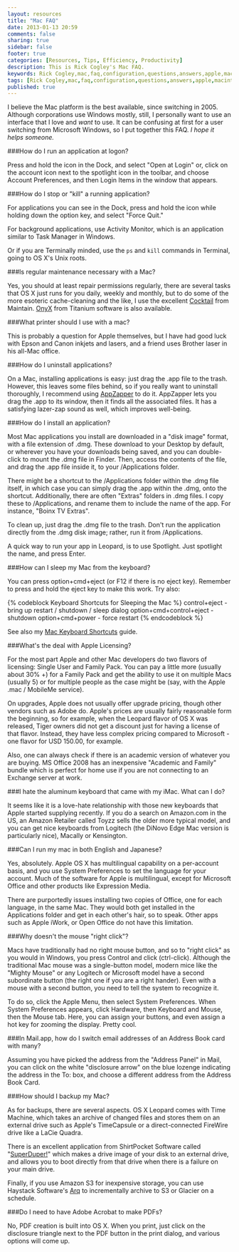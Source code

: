 ```yaml
---
layout: resources
title: "Mac FAQ"
date: 2013-01-13 20:59
comments: false
sharing: true
sidebar: false
footer: true
categories: [Resources, Tips, Efficiency, Productivity]
description: This is Rick Cogley's Mac FAQ.
keywords: Rick Cogley,mac,faq,configuration,questions,answers,apple,macintosh
tags: [Rick Cogley,mac,faq,configuration,questions,answers,apple,macintosh]
published: true
---
```

I believe the Mac platform is the best available, since switching in 2005. Although corporations use Windows mostly, still, I personally want to use an interface that I love and _want_ to use. It can be confusing at first for a user switching from Microsoft Windows, so I put together this FAQ. _I hope it helps someone._ 

###How do I run an application at logon?

Press and hold the icon in the Dock, and select "Open at Login" or, click on the account icon next to the spotlight icon in the toolbar, and choose Account Preferences, and then Login Items in the window that appears. 

###How do I stop or "kill" a running application?

For applications you can see in the Dock, press and hold the icon while holding down the option key, and select "Force Quit." 

For background applications, use Activity Monitor, which is an application similar to Task Manager in Windows. 

Or if you are Terminally minded, use the `ps` and `kill` commands in Terminal, going to OS X's Unix roots. 

###Is regular maintenance necessary with a Mac?

Yes, you should at least repair permissions regularly, there are several tasks that OS X just runs for you daily, weekly and monthly, but to do some of the more esoteric cache-cleaning and the like, I use the excellent [Cocktail](http://www.maintain.se/cocktail) from Maintain. [OnyX](http://www.titanium.free.fr/downloadonyx.php) from Titanium software is also available. 

###What printer should I use with a mac?

This is probably a question for Apple themselves, but I have had good luck with Epson and Canon inkjets and lasers, and a friend uses Brother laser in his all-Mac office. 

###How do I uninstall applications?

On a Mac, installing applications is easy: just drag the .app file to the trash. However, this leaves some files behind, so if you really want to uninstall thoroughly, I recommend using [AppZapper](http://www.appzapper.com/) to do it. AppZapper lets you drag the .app to its window, then it finds all the associated files. It has a satisfying lazer-zap sound as well, which improves well-being. 

###How do I install an application?

Most Mac applications you install are downloaded in a "disk image" format, with a file extension of .dmg. These download to your Desktop by default, or wherever you have your downloads being saved, and you can double-click to mount the .dmg file in Finder. Then, access the contents of the file, and drag the .app file inside it, to your /Applications folder. 

There might be a shortcut to the /Applications folder within the .dmg file itself, in which case you can simply drag the .app within the .dmg, onto the shortcut. Additionally, there are often "Extras" folders in .dmg files. I copy these to /Applications, and rename them to include the name of the app. For instance, "Boinx TV Extras". 

To clean up, just drag the .dmg file to the trash. Don't run the application directly from the .dmg disk image; rather, run it from /Applications. 

A quick way to run your app in Leopard, is to use Spotlight. Just spotlight the name, and press Enter. 

###How can I sleep my Mac from the keyboard?

You can press option+cmd+eject (or F12 if there is no eject key). Remember to press and hold the eject key to make this work. Try also: 

{% codeblock Keyboard Shortcuts for Sleeping the Mac %}
control+eject - bring up restart / shutdown / sleep dialog 
option+cmd+control+eject - shutdown 
option+cmd+power - force restart 
{% endcodeblock %} 

See also my [Mac Keyboard Shortcuts](/resources/rick-cogley-keyboard-shortcuts) guide. 

###What's the deal with Apple Licensing?

For the most part Apple and other Mac developers do two flavors of licensing: Single User and Family Pack. You can pay a little more (usually about 30% +) for a Family Pack and get the ability to use it on multiple Macs (usually 5) or for multiple people as the case might be (say, with the Apple .mac / MobileMe service). 

On upgrades, Apple does not usually offer upgrade pricing, though other vendors such as Adobe do. Apple's prices are usually fairly reasonable form the beginning, so for example, when the Leopard flavor of OS X was released, Tiger owners did not get a discount just for having a license of that flavor. Instead, they have less complex pricing compared to Microsoft - one flavor for USD 150.00, for example. 

Also, one can always check if there is an academic version of whatever you are buying. MS Office 2008 has an inexpensive "Academic and Family" bundle which is perfect for home use if you are not connecting to an Exchange server at work. 

###I hate the aluminum keyboard that came with my iMac. What can I do?

It seems like it is a love-hate relationship with those new keyboards that Apple started supplying recently. If you do a search on Amazon.com in the US, an Amazon Retailer called Toyzz sells the older more typical model, and you can get nice keyboards from Logitech (the DiNovo Edge Mac version is particularly nice), Macally or Kensington. 

###Can I run my mac in both English and Japanese?

Yes, absolutely. Apple OS X has multilingual capability on a per-account basis, and you use System Preferences to set the language for your account. Much of the software for Apple is multilingual, except for Microsoft Office and other products like Expression Media. 

There are purportedly issues installing two copies of Office, one for each language, in the same Mac. They would both get installed in the Applications folder and get in each other's hair, so to speak. Other apps such as Apple iWork, or Open Office do not have this limitation. 

###Why doesn't the mouse "right click"?

Macs have traditionally had no right mouse button, and so to "right click" as you would in Windows, you press Control and click (ctrl-click). Although the traditional Mac mouse was a single-button model, modern mice like the "Mighty Mouse" or any Logitech or Microsoft model have a second subordinate button (the right one if you are a right hander). Even with a mouse with a second button, you need to tell the system to recognize it. 

To do so, click the Apple Menu, then select System Preferences. When System Preferences appears, click Hardware, then Keyboard and Mouse, then the Mouse tab. Here, you can assign your buttons, and even assign a hot key for zooming the display. Pretty cool. 

###In Mail.app, how do I switch email addresses of an Address Book card with many?

Assuming you have picked the address from the "Address Panel" in Mail, you can click on the white "disclosure arrow" on the blue lozenge indicating the address in the To: box, and choose a different address from the Address Book Card. 

###How should I backup my Mac?

As for backups, there are several aspects. OS X Leopard comes with Time Machine, which takes an archive of changed files and stores them on an external drive such as Apple's TimeCapsule or a direct-connected FireWire drive like a LaCie Quadra. 

There is an excellent application from ShirtPocket Software called "[SuperDuper!](http://www.shirt-pocket.com/SuperDuper/)" which makes a drive image of your disk to an external drive, and allows you to boot directly from that drive when there is a failure on your main drive. 

Finally, if you use Amazon S3 for inexpensive storage, you can use Haystack Software's [Arq](http://www.haystacksoftware.com/arq/) to incrementally archive to S3 or Glacier on a schedule. 

###Do I need to have Adobe Acrobat to make PDFs?

No, PDF creation is built into OS X. When you print, just click on the disclosure triangle next to the PDF button in the print dialog, and various options will come up.
